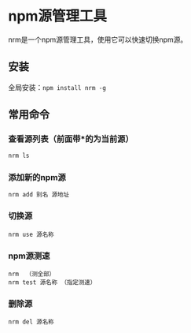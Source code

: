 # npm源管理工具

nrm是一个npm源管理工具，使用它可以快速切换npm源。

## 安装

全局安装：`npm install nrm -g`

## 常用命令

### 查看源列表（前面带*的为当前源）

```bash
nrm ls
```

### 添加新的npm源

```bash
nrm add 别名 源地址
```

### 切换源

```
nrm use 源名称
```

### npm源测速

```
nrm  （测全部）
nrm test 源名称 （指定测速）
```

### 删除源

```
nrm del 源名称
```

